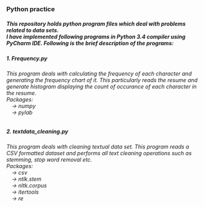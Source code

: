 <html>
<body>
<h3>Python practice</h3>
<h5>This repository holds python program files which deal with problems related to data sets. 
<br>I have implemented following programs in Python 3.4 compiler using PyCharm IDE.
Following is the brief description of the programs: <br><h5>
<h5>1. Frequency.py</h5>
<h6> This program deals with calculating the frequency of each character and generating the frequency chart of it. This particularly reads the resume and generate histogram displaying the count of occurance of each character in the resume.<br>
Packages: <br>
&emsp;-> numpy<br>
&emsp;-> pylab
</h6>
<h5>2. textdata_cleaning.py</h5>
<h6> This program deals with cleaning textual data set. This program reads a CSV formatted dataset and performs all text cleaning operations such as stemming, stop word removal etc. <br>
Packages: <br>
&emsp;-> csv<br>
&emsp;-> ntlk.stem<br>
&emsp;-> nltk.corpus<br>
&emsp;-> itertools<br>
&emsp;-> re<br>

</h6>
</body>
</html>
